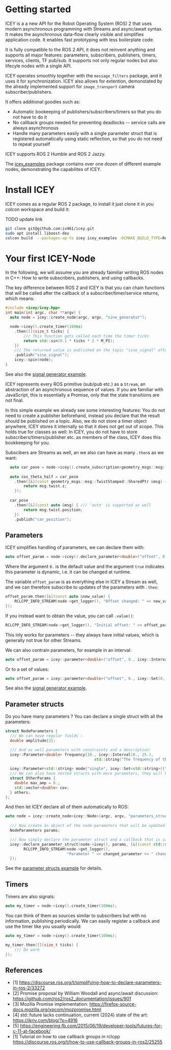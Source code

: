 # Getting started

ICEY is a a new API for the Robot Operating System (ROS) 2 that uses modern asynchronous programming with Streams and async/await syntax. It makes the asynchronous data-flow clearly visible and simplifies application code. It enables fast prototyping with less boilerplate code.

It is fully compatible to the ROS 2 API, it does not reinvent anything and supports all major features: parameters, subscribers, publishers, timers, services, clients, TF pub/sub. It supports not only regular nodes but also lifecyle nodes with a single API. 

ICEY operates smoothly together with the  `message_filters` package, and it uses it for synchronization. ICEY also allows for extention, demonstated by the already implemented support for `image_transport` camera subscriber/publishers.

It offers additional goodies such as:
- Automatic bookeeping of publishers/subscribers/timers so that you do not have to do it 
- No callback groups needed for preventing deadlocks -- service calls are always asynchronous
- Handle many parameters easily with a single parameter struct that is registered automatically using static reflection, so that you do not need to repeat yourself

ICEY supports ROS 2 Humble and ROS 2 Jazzy.

The [icey_examples](../../icey_examples) package contains over one dozen of different example nodes, demonstrating the capabilites of ICEY.

# Install ICEY 

ICEY comes as a regular ROS 2 package, to install it just clone it in you colcon workspace and build it:

TODO update link 

```sh
git clone git@github.com:iv461/icey.git
sudo apt install liboost-dev
colcon build  --packages-up-to icey icey_examples -DCMAKE_BUILD_TYPE=Release
```


# Your first ICEY-Node 

In the following, we will assume you are already faimiliar writing ROS nodes in C++: How to write subscribers, publishers, and using callbacks. 

The key difference between ROS 2 and ICEY is that you can chain functions that will be called after the callback of a subscriber/timer/service returns, which means:

```cpp
#include <icey/icey.hpp>
int main(int argc, char **argv) {
  auto node = icey::create_node(argc, argv, "sine_generator");

  node->icey().create_timer(100ms)
    .then([](size_t ticks) {
        /// This function gets called each time the timer ticks
        return std::sin(0.1 * ticks * 2 * M_PI);
    })
    /// The returned value is published on the topic "sine_signal" after the timer ticked.
    .publish("sine_signal");
    icey::spin(node);
}
```

See also the [signal generator example](../../icey_examples/src/signal_generator.cpp).

ICEY represents every ROS primitive (sub/pub etc.) as a `Stream`, an abstraction of an asynchronous sequence of values. 
If you are familiar with JavaScript, this is essentially a Promise, only that the state transitions are not final.

In this simple example we already see some interesting features: You do not need to create a publisher beforehand, instead you declare that the result should be published on a topic. 
Also, we do not store a timer object anywhere, ICEY stores it internally so that it does not get out of scope. This holds true for classes as well: In ICEY, you do not have to store 
subscribers/timers/publisher etc. as members of the class, ICEY does this bookkeeping for you. 

Subscibers are Streams as well, an we also can have as many `.then`s as we want:

```cpp
  auto car_pose = node->icey().create_subscription<geometry_msgs::msg::TwistStamped>("car_pose", 1);
  
  auto cos_theta_half = car_pose
	.then([&](const geometry_msgs::msg::TwistStamped::SharedPtr &msg) {
		return msg.twist.z;
	});
	
  car_pose
	.then([&](const auto &msg) { /// 'auto' is supported as well
		return msg.twist.position;
	})
	.publish("car_position");
```

## Parameters 

ICEY simplifies handling of parameters, we can declare them with:

```cpp
auto offset_param = node->icey().declare_parameter<double>("offset", 0.);
```

Where the argument `0.` is the default value and the argument `true` indicates this parameter is dynamic, i.e. it can be changed at runtime.

The variable `offset_param` is as everything else in ICEY a Stream as well, and we can therefore subscribe to updates of the parameters with `.then`:

```cpp
offset_param.then([&](const auto &new_value) {
	RCLCPP_INFO_STREAM(node->get_logger(), "Offset changed: " << new_value);
});
```
If you instead want to obtain the value, you can call `.value()`:

```cpp
RCLCPP_INFO_STREAM(node->get_logger(), "Initial offset: " << offset_param.value());
```
This inly works for parameters -- they always have initial values, which is generally not true for other Streams.

We can also contrain parameters, for example in an interval:
```cpp
auto offset_param = icey::parameter<double>("offset", 0., icey::Interval(0, 1));
```

Or to a set of values: 

```cpp
auto offset_param = icey::parameter<double>("offset", 0., icey::Set(0, 0.5, 1));
```

See also the [signal generator example](../../icey_examples/src/signal_generator.cpp). 

## Parameter structs 

Do you have many parameters ? 
You can declare a single struct with all the parameters: 

```cpp
struct NodeParameters {
  /// We can have regular fields :
  double amplitude{3};

  /// And as well parameters with constraints and a description:
  icey::Parameter<double> frequency{10., icey::Interval(0., 25.),
                                       std::string("The frequency of the sine")};
  
  icey::Parameter<std::string> mode{"single", icey::Set<std::string>({"single", "double", "pulse"})};
  /// We can also have nested structs with more parameters, they will be named others.max_amp, others.cov:
  struct OtherParams {
    double max_amp = 6.;
    std::vector<double> cov;
  } others;
};
```
And then let ICEY declare all of them automatically to ROS: 

```cpp
auto node = icey::create_node<icey::Node>(argc, argv, "parameters_struct_example");
  
  /// Now create an object of the node-parameters that will be updated:
  NodeParameters params;

  /// Now simply declare the parameter struct and a callback that is called when any field updates: 
  icey::declare_parameter_struct(node->icey(), params, [&](const std::string &changed_parameter) {
        RCLCPP_INFO_STREAM(node->get_logger(),
                           "Parameter " << changed_parameter << " changed");
  });
```

See the [parameter structs example](../../icey_examples/src/parameters_struct.cpp) for details.

## Timers 

Timers are also signals:

```cpp
auto my_timer = node->icey().create_timer(100ms);
```

You can think of them as sources similar to subscribers but with no information, publishing periodically. 
We can easily register a callback and use the timer like you usually would: 

```cpp
auto my_timer = node->icey().create_timer(100ms);

my_timer.then([](size_t ticks) {
    /// Do work
});
```

## References 

- [1] https://discourse.ros.org/t/simplifying-how-to-declare-parameters-in-ros-2/33272
- [2] Promise proposal by William Woodall and async/await discussion: https://github.com/ros2/ros2_documentation/issues/901
- [3] Mozilla Promise implementation: https://firefox-source-docs.mozilla.org/xpcom/mozpromise.html
- [4] std::future lacks continuation, current (2024) state of the art: https://ikriv.com/blog/?p=4916
- [5] https://engineering.fb.com/2015/06/19/developer-tools/futures-for-c-11-at-facebook/
- [1] Tutorial on how to use callback groups in rclcpp https://discourse.ros.org/t/how-to-use-callback-groups-in-ros2/25255